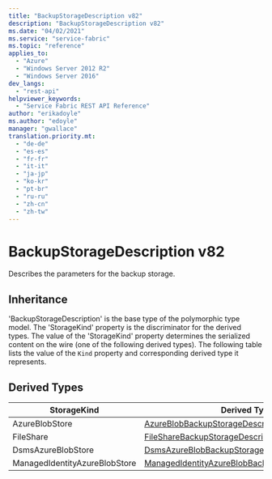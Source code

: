 ```yaml
---
title: "BackupStorageDescription v82"
description: "BackupStorageDescription v82"
ms.date: "04/02/2021"
ms.service: "service-fabric"
ms.topic: "reference"
applies_to: 
  - "Azure"
  - "Windows Server 2012 R2"
  - "Windows Server 2016"
dev_langs: 
  - "rest-api"
helpviewer_keywords: 
  - "Service Fabric REST API Reference"
author: "erikadoyle"
ms.author: "edoyle"
manager: "gwallace"
translation.priority.mt: 
  - "de-de"
  - "es-es"
  - "fr-fr"
  - "it-it"
  - "ja-jp"
  - "ko-kr"
  - "pt-br"
  - "ru-ru"
  - "zh-cn"
  - "zh-tw"
---
```

# BackupStorageDescription v82

Describes the parameters for the backup storage.
## Inheritance

'BackupStorageDescription' is the base type of the polymorphic type model. The 'StorageKind' property is the discriminator for the derived types. 
The value of the 'StorageKind' property determines the serialized content on the wire (one of the following derived types). 
The following table lists the value of the `Kind` property and corresponding derived type it represents.
## Derived Types

| StorageKind | Derived Type |
| --- | --- | 
| AzureBlobStore | [AzureBlobBackupStorageDescription](sfclient-v82-model-azureblobbackupstoragedescription.md) |
| FileShare | [FileShareBackupStorageDescription](sfclient-v82-model-filesharebackupstoragedescription.md) |
| DsmsAzureBlobStore | [DsmsAzureBlobBackupStorageDescription](sfclient-v82-model-dsmsazureblobbackupstoragedescription.md) |
| ManagedIdentityAzureBlobStore | [ManagedIdentityAzureBlobBackupStorageDescription](sfclient-v82-model-managedidentityazureblobbackupstoragedescription.md) |

